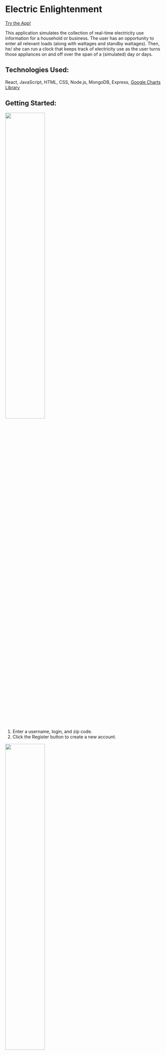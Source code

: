 # Electric Enlightenment

[Try the App!](https://electric-sage.herokuapp.com/)

This application simulates the collection of real-time electricity use information for a household or business. The user has an opportunity to enter all relevant loads (along with wattages and standby wattages). Then, he/ she can run a clock that keeps track of electricity use as the user turns those appliances on and off over the span of a (simulated) day or days. 

## Technologies Used: 

React, JavaScript, HTML, CSS, Node.js, MongoDB, Express, [Google Charts Library](https://maps.googleapis.com/maps/api/geocode/json)

## Getting Started: 

<img src="https://user-images.githubusercontent.com/11179812/128203357-807f0b47-aea1-464a-99ee-c82d55cdae6c.png" width="50%" height="50%" />

1. Enter a username, login, and zip code. 
2. Click the Register button to create a new account.
                                                                                                                                     
<img src="https://user-images.githubusercontent.com/11179812/128204087-65e52e22-7c0e-4a61-ba7d-6dff0ec378da.png" width="50%" height="50%" />

3. The Load List will be populated with your previously-entered loads (NOTE: for the moment, there is a single list of loads that is "shared" by all users. Once I resolve password / auth issues, then your individual load list will save to your account.
4. Use the "Submit New Load" tool to add any new loads prior to the simulation.  
5. To remove a load, click on the red X that appears to the left of each listed load. 
6. Click the Run Simulation Button when your list is complete. 

<img src="https://user-images.githubusercontent.com/11179812/128205199-c13bcb76-cdad-4ed9-86f6-d60c26c7c116.png" width="50%" height="50% />


<img src="https://user-images.githubusercontent.com/11179812/127501303-b5b6932e-d624-44af-aadf-f2521a485475.png" width="50%" height="50%" />

5. Change the form as needed to describe the system planned for the given location. 
6. Click the right arrow to move to the Data Summary page. 

<img src="https://user-images.githubusercontent.com/11179812/127501585-62cbc404-4989-46a1-98fb-970279bdeb95.png" width="50%" height="50%" />

7. Confirm that all data is correct. If it requires adjustment, you can click the back arrows to go back and revise your numbers. 
8. Once all values are correct, click the "Submit Data" button. 
9. Click the right arrow to go to the Results page. 

<img src="https://user-images.githubusercontent.com/11179812/127502066-34e0b4e0-7a01-47ce-901e-f533de92a994.png" width="50%" height="50%" />

10. The Results page shows a month-by-month assessment of historical solar radiation figures, expected energy output, and the value of that output for a given electricity cost. It also has annual totals at the bottom of the table. 

## Unsolved Problems: 

Under System Information the pull-down menus continue to show their original labels even after a selection has been made, making it difficult for a user to know if his/ her selection has registered. 

![image](https://user-images.githubusercontent.com/11179812/127494604-d101a696-13db-47a4-a75b-4d33cb75b294.png)


## Future Enhancements: 

First, I want to make the aesthetic of the system info data confirmation / entry more in line with that of the NREL page. 

Secondly, I want to adjust the map, which currently bleeds off the screen a bit. I'd also like to change the label to the address entered by the user (currently it says "Location"). 

Currently the user must hit a button on the Submit Data page to validate all data (thus triggering a call to the PVWatts API). This is different to all previous navigation which takes place through the navigation arrows on the right and left side of the screen. A better solution will automatically make the API call when the user clicks the arrow that advances him / her to the Results page, eliminating the need for the button. 

The actual PVWatts app has a nice display at the top of the page that shows all required steps towards the completion of the analysis. In a future version I would like to replicate this. 

![image](https://user-images.githubusercontent.com/11179812/127490311-8860f570-8363-4f93-99c3-30e60f4be933.png)

Similarly, the NREL site's navigation arrows offer information about the destination to which they will take the user. 

![image](https://user-images.githubusercontent.com/11179812/127490704-a0722c53-0459-4d5f-b089-4a4bef3c3ee2.png)

Finally, my site does not tap into NREL's database of retail electricity prices (as does PVWatts). I'd like to add a call to this NREL API, which would offer users an electricity price based on their region. 



